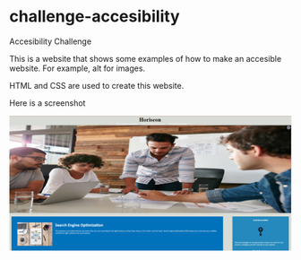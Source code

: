 # challenge-accesibility
Accesibility Challenge

This is a website that shows some examples of how to make an accesible website. For example, alt for images.

HTML and CSS are used to create this website. 

Here is a screenshot

![Screenshot](/assets/images/SC.png )
